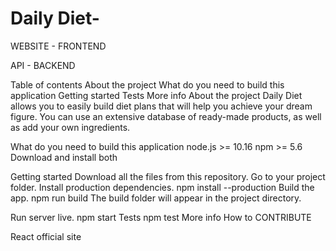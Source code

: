 # Daily Diet-

WEBSITE - FRONTEND

API - BACKEND

Table of contents
About the project
What do you need to build this application
Getting started
Tests
More info
About the project
Daily Diet allows you to easily build diet plans that will help you achieve your dream figure. You can use an extensive database of ready-made products, as well as add your own ingredients.

What do you need to build this application
node.js >= 10.16 npm >= 5.6 Download and install both

Getting started
Download all the files from this repository.
Go to your project folder.
Install production dependencies.
npm install --production
Build the app.
npm run build
The build folder will appear in the project directory.

Run server live.
npm start
Tests
npm test
More info
How to CONTRIBUTE

React official site
